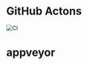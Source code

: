 # GitHub Actons

![CI](https://github.com/Natalikud/hw_ahj_4_testing/actions/workflows/web.yml/badge.svg)

# appveyor
